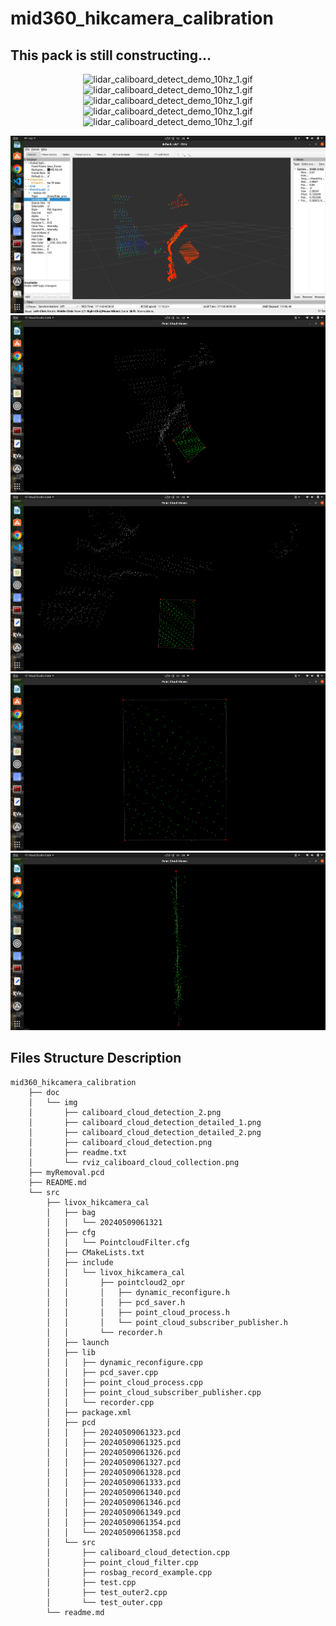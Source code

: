# mid360_hikcamera_calibration

## This pack is still constructing...

<p align="center">
        <img src="https://github.com/QuintinUmi/mid360_hikcamera_calibration/blob/QuintinUmi/doc/img/lidar_caliboard_detect_demo_10hz_1.gif" alt="lidar_caliboard_detect_demo_10hz_1.gif"/>
        <img src="https://github.com/QuintinUmi/mid360_hikcamera_calibration/blob/QuintinUmi/doc/img/lidar_caliboard_detect_demo_10hz_2.gif" alt="lidar_caliboard_detect_demo_10hz_1.gif"/>
        <img src="https://github.com/QuintinUmi/mid360_hikcamera_calibration/blob/QuintinUmi/doc/img/lidar_caliboard_detect_demo_5hz_1.gif" alt="lidar_caliboard_detect_demo_10hz_1.gif"/>
        <img src="https://github.com/QuintinUmi/mid360_hikcamera_calibration/blob/QuintinUmi/doc/img/lidar_caliboard_detect_demo_5hz_2.gif" alt="lidar_caliboard_detect_demo_10hz_1.gif"/>
        <img src="https://github.com/QuintinUmi/mid360_hikcamera_calibration/blob/QuintinUmi/doc/img/lidar_caliboard_detect_demo_5hz_3.gif" alt="lidar_caliboard_detect_demo_10hz_1.gif"/>
</p>
        


<p align="center">
        <a href="https://github.com/QuintinUmi/mid360_hikcamera_calibration/">
            <img src="https://github.com/QuintinUmi/mid360_hikcamera_calibration/blob/QuintinUmi/doc/img/rviz_caliboard_cloud_collection.png?raw=true" alt="rviz_caliboard_cloud_collection.png"/>
            <img src="https://github.com/QuintinUmi/mid360_hikcamera_calibration/blob/QuintinUmi/doc/img/caliboard_cloud_detection.png?raw=true" alt="caliboard_cloud_detection.png"/>
            <img src="https://github.com/QuintinUmi/mid360_hikcamera_calibration/blob/QuintinUmi/doc/img/caliboard_cloud_detection_2.png?raw=true" alt="caliboard_cloud_detection_2.png"/>
                <img src="https://github.com/QuintinUmi/mid360_hikcamera_calibration/blob/QuintinUmi/doc/img/caliboard_cloud_detection_detailed_1.png?raw=true" alt="caliboard_cloud_detection_2.png"/>
                <img src="https://github.com/QuintinUmi/mid360_hikcamera_calibration/blob/QuintinUmi/doc/img/caliboard_cloud_detection_detailed_2.png?raw=true" alt="caliboard_cloud_detection_2.png"/>
        </a>
</p>

## Files Structure Description

```
mid360_hikcamera_calibration
    ├── doc
    │   └── img
    │       ├── caliboard_cloud_detection_2.png
    │       ├── caliboard_cloud_detection_detailed_1.png
    │       ├── caliboard_cloud_detection_detailed_2.png
    │       ├── caliboard_cloud_detection.png
    │       ├── readme.txt
    │       └── rviz_caliboard_cloud_collection.png
    ├── myRemoval.pcd
    ├── README.md
    └── src
        ├── livox_hikcamera_cal
        │   ├── bag
        │   │   └── 20240509061321
        │   ├── cfg
        │   │   └── PointcloudFilter.cfg
        │   ├── CMakeLists.txt
        │   ├── include
        │   │   └── livox_hikcamera_cal
        │   │       ├── pointcloud2_opr
        │   │       │   ├── dynamic_reconfigure.h
        │   │       │   ├── pcd_saver.h
        │   │       │   ├── point_cloud_process.h
        │   │       │   └── point_cloud_subscriber_publisher.h
        │   │       └── recorder.h
        │   ├── launch
        │   ├── lib
        │   │   ├── dynamic_reconfigure.cpp
        │   │   ├── pcd_saver.cpp
        │   │   ├── point_cloud_process.cpp
        │   │   ├── point_cloud_subscriber_publisher.cpp
        │   │   └── recorder.cpp
        │   ├── package.xml
        │   ├── pcd
        │   │   ├── 20240509061323.pcd
        │   │   ├── 20240509061325.pcd
        │   │   ├── 20240509061326.pcd
        │   │   ├── 20240509061327.pcd
        │   │   ├── 20240509061328.pcd
        │   │   ├── 20240509061333.pcd
        │   │   ├── 20240509061340.pcd
        │   │   ├── 20240509061346.pcd
        │   │   ├── 20240509061349.pcd
        │   │   ├── 20240509061354.pcd
        │   │   └── 20240509061358.pcd
        │   └── src
        │       ├── caliboard_cloud_detection.cpp
        │       ├── point_cloud_filter.cpp
        │       ├── rosbag_record_example.cpp
        │       ├── test.cpp
        │       ├── test_outer2.cpp
        │       └── test_outer.cpp
        └── readme.md


```
